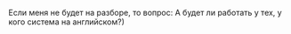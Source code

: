 Если меня не будет на разборе, то вопрос: 
А будет ли работать у тех, у кого система на английском?)
